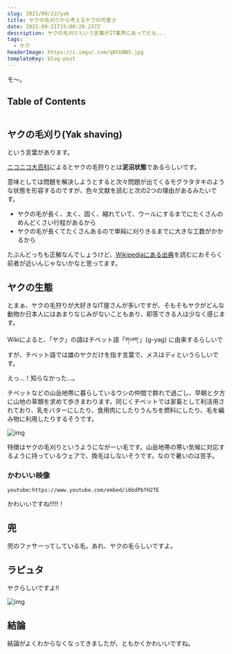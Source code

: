 ```yaml
---
slug: 2021/09/22/yak
title: ヤクの毛刈りから考えるヤクの可愛さ
date: 2021-09-21T15:00:28.237Z
description: ヤクの毛刈りという言葉がIT業界にあってだな...
tags:
  - ヤク
headerImage: https://i.imgur.com/qBtbBN5.jpg
templateKey: blog-post
---
```

モ～。

## Table of Contents

```toc

```

## ヤクの毛刈り(Yak shaving)

という言葉があります。

[ニコニコ大百科](https://dic.nicovideo.jp/a/%E3%83%A4%E3%82%AF%E3%81%AE%E6%AF%9B%E5%88%88%E3%82%8A)によるとヤクの毛狩りとは**泥沼状態**であるらしいです。

意味としては問題を解決しようとすると次々問題が出てくるモグラタタキのような状態を形容するのですが、色々文献を読むと次の2つの理由があるみたいです。

- ヤクの毛が長く、太く、固く、縮れていて、ウールにするまでにたくさんのめんどくさい行程があるから
- ヤクの毛が長くてたくさんあるので単純に刈りきるまでに大きな工数がかかるから

たぶんどっちも正解なんでしょうけど、[Wikipediaにある出典](http://projects.csail.mit.edu/gsb/old-archive/gsb-archive/gsb2000-02-11.html)を読むにおそらく前者が近いんじゃないかなと思ってます。

## ヤクの生態

とまぁ、ヤクの毛狩りが大好きなIT屋さんが多いですが、そもそもヤクがどんな動物か日本人にはあまりなじみがないこともあり、即答できる人は少なく感じます。

Wikiによると、「ヤク」の語はチベット語「གཡག་」(g-yag) に由来するらしいですが、チベット語では雄のヤクだけを指す言葉で、メスはディというらしいです。

えっ...！知らなかった...。

チベットなどの山岳地帯に暮らしているウシの仲間で群れで過ごし、早朝と夕方に山地の草類を求めて歩きまわります。同じくチベットでは家畜として利活用されており、乳をバターにしたり、食用肉にしたりうんちを燃料にしたり、毛を編み物に利用したりするそうです。

![img](https://i.imgur.com/ohJWElY.jpg)

特徴はヤクの毛刈りというようにながーい毛です。山岳地帯の寒い気候に対応するように持っているウェアで、換毛はしないそうです。なので暑いのは苦手。

### かわいい映像

`youtube:https://www.youtube.com/embed/i6bdPbfH2TE`

かわいいですね!!!!!！

## 兜

兜のファサーってしている毛。あれ、ヤクの毛らしいですよ。

## ラピュタ

ヤクらしいですよ!!

![img](https://i.imgur.com/2smiPg1.jpg)

## 結論

結論がよくわからなくなってきましたが、ともかくかわいいですね。


